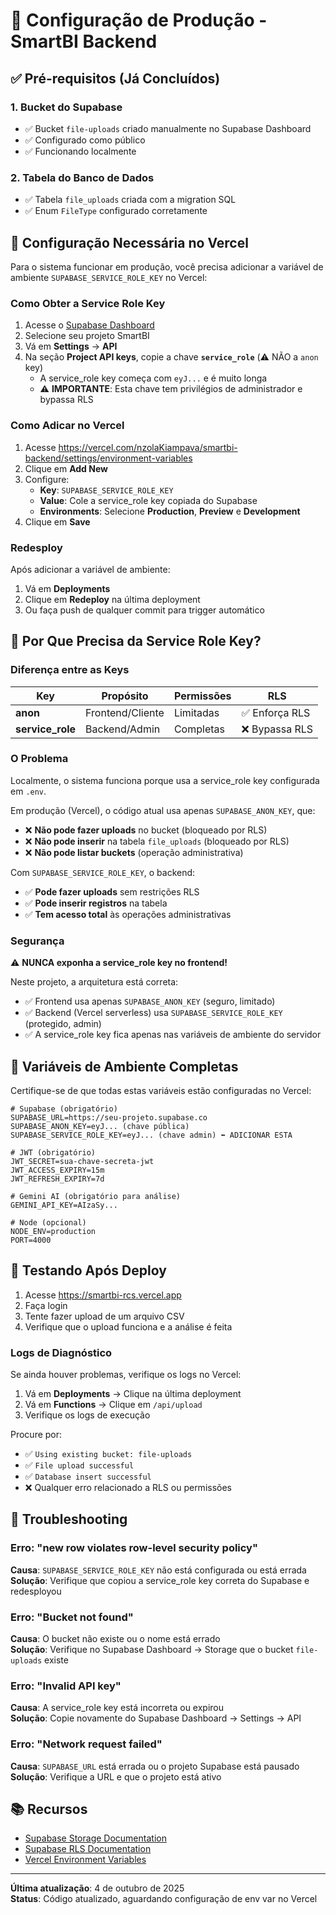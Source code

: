 # 🚀 Configuração de Produção - SmartBI Backend

## ✅ Pré-requisitos (Já Concluídos)

### 1. Bucket do Supabase
- ✅ Bucket `file-uploads` criado manualmente no Supabase Dashboard
- ✅ Configurado como público
- ✅ Funcionando localmente

### 2. Tabela do Banco de Dados
- ✅ Tabela `file_uploads` criada com a migration SQL
- ✅ Enum `FileType` configurado corretamente

## 🔑 Configuração Necessária no Vercel

Para o sistema funcionar em produção, você precisa adicionar a variável de ambiente `SUPABASE_SERVICE_ROLE_KEY` no Vercel:

### Como Obter a Service Role Key

1. Acesse o [Supabase Dashboard](https://supabase.com/dashboard)
2. Selecione seu projeto SmartBI
3. Vá em **Settings** → **API**
4. Na seção **Project API keys**, copie a chave **`service_role`** (⚠️ NÃO a `anon` key)
   - A service_role key começa com `eyJ...` e é muito longa
   - ⚠️ **IMPORTANTE**: Esta chave tem privilégios de administrador e bypassa RLS

### Como Adicar no Vercel

1. Acesse https://vercel.com/nzolaKiampava/smartbi-backend/settings/environment-variables
2. Clique em **Add New**
3. Configure:
   - **Key**: `SUPABASE_SERVICE_ROLE_KEY`
   - **Value**: Cole a service_role key copiada do Supabase
   - **Environments**: Selecione **Production**, **Preview** e **Development**
4. Clique em **Save**

### Redesploy

Após adicionar a variável de ambiente:
1. Vá em **Deployments**
2. Clique em **Redeploy** na última deployment
3. Ou faça push de qualquer commit para trigger automático

## 🔄 Por Que Precisa da Service Role Key?

### Diferença entre as Keys

| Key | Propósito | Permissões | RLS |
|-----|-----------|-----------|-----|
| **anon** | Frontend/Cliente | Limitadas | ✅ Enforça RLS |
| **service_role** | Backend/Admin | Completas | ❌ Bypassa RLS |

### O Problema

Localmente, o sistema funciona porque usa a service_role key configurada em `.env`.

Em produção (Vercel), o código atual usa apenas `SUPABASE_ANON_KEY`, que:
- ❌ **Não pode fazer uploads** no bucket (bloqueado por RLS)
- ❌ **Não pode inserir** na tabela `file_uploads` (bloqueado por RLS)
- ❌ **Não pode listar buckets** (operação administrativa)

Com `SUPABASE_SERVICE_ROLE_KEY`, o backend:
- ✅ **Pode fazer uploads** sem restrições RLS
- ✅ **Pode inserir registros** na tabela
- ✅ **Tem acesso total** às operações administrativas

### Segurança

⚠️ **NUNCA exponha a service_role key no frontend!**

Neste projeto, a arquitetura está correta:
- ✅ Frontend usa apenas `SUPABASE_ANON_KEY` (seguro, limitado)
- ✅ Backend (Vercel serverless) usa `SUPABASE_SERVICE_ROLE_KEY` (protegido, admin)
- ✅ A service_role key fica apenas nas variáveis de ambiente do servidor

## 📝 Variáveis de Ambiente Completas

Certifique-se de que todas estas variáveis estão configuradas no Vercel:

```env
# Supabase (obrigatório)
SUPABASE_URL=https://seu-projeto.supabase.co
SUPABASE_ANON_KEY=eyJ... (chave pública)
SUPABASE_SERVICE_ROLE_KEY=eyJ... (chave admin) ⬅️ ADICIONAR ESTA

# JWT (obrigatório)
JWT_SECRET=sua-chave-secreta-jwt
JWT_ACCESS_EXPIRY=15m
JWT_REFRESH_EXPIRY=7d

# Gemini AI (obrigatório para análise)
GEMINI_API_KEY=AIzaSy...

# Node (opcional)
NODE_ENV=production
PORT=4000
```

## 🧪 Testando Após Deploy

1. Acesse https://smartbi-rcs.vercel.app
2. Faça login
3. Tente fazer upload de um arquivo CSV
4. Verifique que o upload funciona e a análise é feita

### Logs de Diagnóstico

Se ainda houver problemas, verifique os logs no Vercel:
1. Vá em **Deployments** → Clique na última deployment
2. Vá em **Functions** → Clique em `/api/upload`
3. Verifique os logs de execução

Procure por:
- ✅ `Using existing bucket: file-uploads`
- ✅ `File upload successful`
- ✅ `Database insert successful`
- ❌ Qualquer erro relacionado a RLS ou permissões

## 🔧 Troubleshooting

### Erro: "new row violates row-level security policy"
**Causa**: `SUPABASE_SERVICE_ROLE_KEY` não está configurada ou está errada  
**Solução**: Verifique que copiou a service_role key correta do Supabase e redesployou

### Erro: "Bucket not found"
**Causa**: O bucket não existe ou o nome está errado  
**Solução**: Verifique no Supabase Dashboard → Storage que o bucket `file-uploads` existe

### Erro: "Invalid API key"
**Causa**: A service_role key está incorreta ou expirou  
**Solução**: Copie novamente do Supabase Dashboard → Settings → API

### Erro: "Network request failed"
**Causa**: `SUPABASE_URL` está errada ou o projeto Supabase está pausado  
**Solução**: Verifique a URL e que o projeto está ativo

## 📚 Recursos

- [Supabase Storage Documentation](https://supabase.com/docs/guides/storage)
- [Supabase RLS Documentation](https://supabase.com/docs/guides/auth/row-level-security)
- [Vercel Environment Variables](https://vercel.com/docs/concepts/projects/environment-variables)

---

**Última atualização**: 4 de outubro de 2025  
**Status**: Código atualizado, aguardando configuração de env var no Vercel
